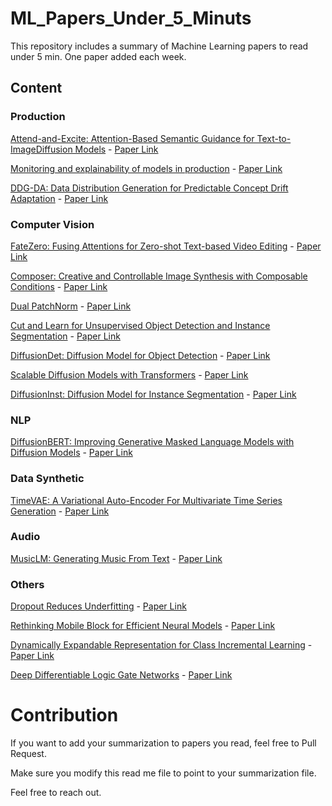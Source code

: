 # ML_Papers_Under_5_Minuts

This repository includes a summary of Machine Learning papers to read under 5 min. One paper added each week.

## Content

### Production

[Attend-and-Excite: Attention-Based Semantic Guidance for Text-to-ImageDiffusion Models](Computer%20Vision/Attention-Based%20Semantic%20Guidance%20for%20Text-to-Image%20Diffusion%20Models.md) - [Paper Link](https://arxiv.org/pdf/2301.13826.pdf)

[Monitoring and explainability of models in production](Production/Monitoring%20and%20explainability%20of%20models%20in%20production.md) - [Paper Link](https://arxiv.org/pdf/2007.06299v1.pdf)

[DDG-DA: Data Distribution Generation for Predictable Concept Drift Adaptation](Production/Data%20Distribution%20Generation%20for%20Predictable%20Concept%20Drift%20Adaptation.md) - [Paper Link](https://arxiv.org/pdf/2201.04038v2.pdf)

### Computer Vision

[FateZero: Fusing Attentions for Zero-shot Text-based Video Editing](Computer%20Vision/Fusing%20Attentions%20for%20Zero-shot%20Text-based%20Video%20Editing.md) - [Paper Link](https://arxiv.org/pdf/2303.09535v1.pdf)

[Composer: Creative and Controllable Image Synthesis with Composable Conditions](Computer%20Vision/Creative%20and%20Controllable%20Image%20Synthesis%20with%20Composable%20Conditions.md) - [Paper Link](https://arxiv.org/pdf/2302.09778v2.pdf)

[Dual PatchNorm](Computer%20Vision/Dual%20PatchNorm.md) - [Paper Link](https://arxiv.org/pdf/2302.01327v2.pdf)

[Cut and Learn for Unsupervised Object Detection and Instance Segmentation](Computer%20Vision/Cut%20and%20Learn%20for%20Unsupervised%20Object%20Detection%20and%20Instance%20Segmentation.md) - [Paper Link](https://arxiv.org/pdf/2301.11320.pdf)

[DiffusionDet: Diffusion Model for Object Detection](Computer%20Vision/Diffusion%20Model%20for%20Object%20Detection.md) - [Paper Link](https://arxiv.org/pdf/2211.09788v1.pdf)

[Scalable Diffusion Models with Transformers](Computer%20Vision/Scalable%20Diffusion%20Models%20with%20Transformers.md) - [Paper Link](https://arxiv.org/pdf/2212.09748v1.pdf)

[DiffusionInst: Diffusion Model for Instance Segmentation](Computer%20Vision/Diffusion%20Model%20for%20Instance%20Segmentation.md) - [Paper Link](https://arxiv.org/pdf/2212.02773v3.pdf)

### NLP

[DiffusionBERT: Improving Generative Masked Language Models with Diffusion Models](/NLP/Improving%20Generative%20Masked%20Language%20Models%20with%20Diffusion%20Models.md) - [Paper Link](https://arxiv.org/pdf/2211.15029v2.pdf)

### Data Synthetic

[TimeVAE: A Variational Auto-Encoder For Multivariate Time Series Generation](Data%20Synthetic/A%20Variational%20Auto-Encoder%20For%20Multivariate%20Time%20Series%20Generation.md) - [Paper Link](https://arxiv.org/pdf/2111.08095.pdf)

### Audio

[MusicLM: Generating Music From Text](Audio/Generating%20Music%20From%20Text.md) - [Paper Link](https://arxiv.org/pdf/2301.11325v1.pdf)

### Others

[Dropout Reduces Underfitting](Others/Dropout%20Reduces%20Underfitting.md) - [Paper Link](https://arxiv.org/pdf/2303.01500v1.pdf)

[Rethinking Mobile Block for Efficient Neural Models](Others/Rethinking%20Mobile%20Block%20for%20Efficient%20Neural%20Models.md) - [Paper Link](https://arxiv.org/pdf/2301.01146v1.pdf)

[Dynamically Expandable Representation for Class Incremental Learning](Others/Dynamically%20Expandable%20Representation%20for%20Class%20Incremental%20Learning.md) - [Paper Link](https://arxiv.org/pdf/2103.16788v1.pdf)

[Deep Differentiable Logic Gate Networks](Others/Deep%20Differentiable%20Logic%20Gate%20Networks.md) - [Paper Link](https://arxiv.org/pdf/2210.08277v1.pdf)

# Contribution

If you want to add your summarization to papers you read, feel free to Pull Request.

Make sure you modify this read me file to point to your summarization file.

Feel free to reach out.
